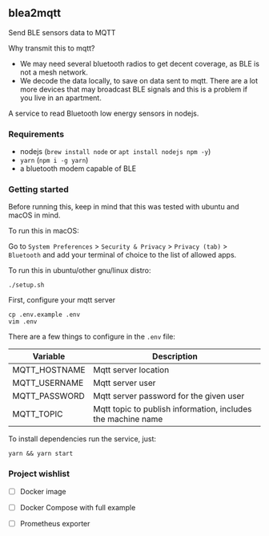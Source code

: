 ## blea2mqtt
Send BLE sensors data to MQTT

Why transmit this to mqtt? 
 - We may need several bluetooth radios to get decent coverage, as BLE is not a mesh network.
 - We decode the data locally, to save on data sent to mqtt. There are a lot more devices that may broadcast BLE signals and this is a problem if you live in an apartment.

A service to read Bluetooth low energy sensors in nodejs.

### Requirements
 - nodejs (`brew install node` or `apt install nodejs npm -y`)
 - `yarn` (`npm i -g yarn`)
 - a bluetooth modem capable of BLE


### Getting started

Before running this, keep in mind that this was tested with
ubuntu and macOS in mind.

To run this in macOS:

Go to `System Preferences` > `Security & Privacy` > `Privacy (tab)` > `Bluetooth` 
and add your terminal of choice to the list of allowed apps.


To run this in ubuntu/other gnu/linux distro:
```shell
./setup.sh
```

First, configure your mqtt server
```shell
cp .env.example .env
vim .env
```

There are a few things to configure in the `.env` file:

| Variable      | Description          |
| ------------- | -------------------- |
| MQTT_HOSTNAME | Mqtt server location |
| MQTT_USERNAME | Mqtt server user     |
| MQTT_PASSWORD | Mqtt server password for the given user |
| MQTT_TOPIC    | Mqtt topic to publish information, includes the machine name |


To install dependencies run the service, just:

```shell
yarn && yarn start
```

### Project wishlist

 - [ ] Docker image

 - [ ] Docker Compose with full example

 - [ ] Prometheus exporter

